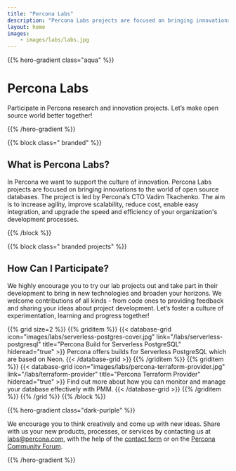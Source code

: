 ```yaml
---
title: "Percona Labs"
description: "Percona Labs projects are focused on bringing innovations to the world of open source databases. The project is led by Percona’s CTO Vadim Tkachenko. The aim is to increase agility, improve scalability, reduce cost, and enable easy integration."
layout: home
images:
    - images/labs/labs.jpg
---
```


{{% hero-gradient class="aqua" %}}

# Percona Labs

Participate in Percona research and innovation projects. Let’s make open source world better together!

{{% /hero-gradient %}}

{{% block class=" branded" %}}

## What is Percona Labs?

In Percona we want to support the culture of innovation. Percona Labs projects are focused on bringing innovations to the world of open source databases. The project is led by Percona’s CTO Vadim Tkachenko. The aim is to increase agility, improve scalability, reduce cost, enable easy integration, and upgrade the speed and efficiency of your organization's development processes. 

{{% /block %}}

{{% block class=" branded projects" %}}
  
## How Can I Participate?

We highly encourage you to try our lab projects out and take part in their development to bring in new technologies and broaden your horizons. We welcome contributions of all kinds - from code ones to providing feedback and sharing your ideas about project development. Let’s foster a culture of experimentation, learning and progress together! 

{{% grid size=2 %}}
{{% griditem %}}
{{< database-grid icon="images/labs/serverless-postgres-cover.jpg" link="/labs/serverless-postgresql" title="Percona Build for Serverless PostgreSQL" hideread="true" >}}
Percona offers builds for Serverless PostgreSQL which are based on Neon.
{{< /database-grid >}}
{{% /griditem %}}
{{% griditem %}}
{{< database-grid icon="images/labs/percona-terraform-provider.jpg" link="/labs/terraform-provider" title="Percona Terraform Provider"  hideread="true" >}}
Find out more about how you can monitor and manage your database effectively with PMM.
{{< /database-grid >}}
{{% /griditem %}}
{{% /grid %}}
{{% /block %}}

{{% hero-gradient class="dark-purlple" %}}

We encourage you to think creatively and come up with new ideas. Share with us your new products, processes, or services by contacting us at labs@percona.com, with the help of the [contact form](/labs/contacts/) or on the [Percona Community Forum](https://forums.percona.com/c/percona-labs/76).

{{% /hero-gradient %}}
